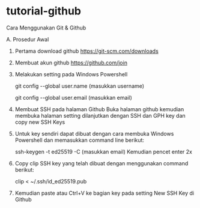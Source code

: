# tutorial-github
Cara Menggunakan Git & Github

A. Prosedur Awal
1. Pertama download github
https://git-scm.com/downloads
2. Membuat akun github
https://github.com/join
3. Melakukan setting pada Windows Powershell

   git config --global user.name (masukkan username)

   git config --global user.email (masukkan email)

4. Membuat SSH pada halaman Github
   Buka halaman github kemudian membuka halaman setting dilanjutkan dengan SSH dan GPH key dan copy new SSH Keys
5. Untuk key sendiri dapat dibuat dengan cara membuka Windows Powershell dan memasukkan command line berikut:

   ssh-keygen -t ed25519 -C (masukkan email) Kemudian pencet enter 2x
6. Copy clip SSH key yang telah dibuat dengan menggunakan command berikut:
   
   clip < ~/.ssh/id_ed25519.pub
7. Kemudian paste atau Ctrl+V ke bagian key pada setting New SSH Key di Github
